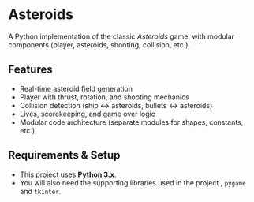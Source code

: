 # Asteroids

A Python implementation of the classic *Asteroids* game, with modular components (player, asteroids, shooting, collision, etc.).

## Features

- Real-time asteroid field generation  
- Player with thrust, rotation, and shooting mechanics  
- Collision detection (ship ↔ asteroids, bullets ↔ asteroids)  
- Lives, scorekeeping, and game over logic  
- Modular code architecture (separate modules for shapes, constants, etc.)

## Requirements & Setup

- This project uses **Python 3.x**.
- You will also need the supporting libraries used in the project , `pygame` and `tkinter`. 
